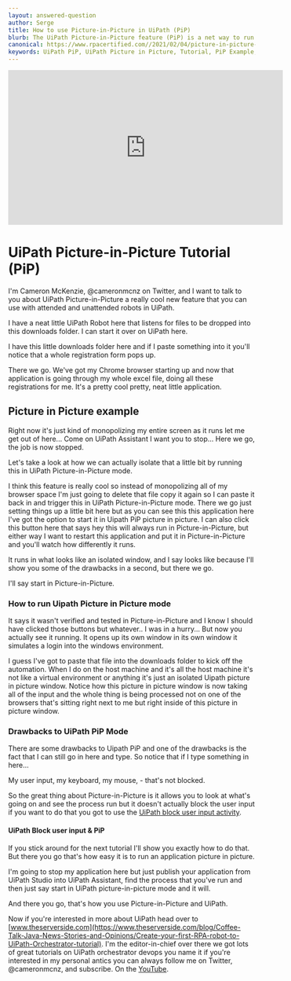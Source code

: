 ```yaml
---
layout: answered-question
author: Serge
title: How to use Picture-in-Picture in UiPath (PiP)
blurb: The UiPath Picture-in-Picture feature (PiP) is a net way to run attended and unattended robots. This tutorials shows you how to run them with UiPath Assistant.
canonical: https://www.rpacertified.com//2021/02/04/picture-in-picture-pip-uipath.html
keywords: UiPath PiP, UiPath Picture in Picture, Tutorial, PiP Example, Picture in Picture tutorial, Picture in Picture example, Picture in Picture benefits
---
```


<div class="embed-responsive embed-responsive-16by9">
<iframe src="https://www.youtube.com/embed/KOjVaJ7aPdA" allow="accelerometer; autoplay; clipboard-write; encrypted-media; gyroscope; picture-in-picture" allowfullscreen="" width="560" height="315" frameborder="0"></iframe>
</div>


# UiPath Picture-in-Picture Tutorial (PiP)

I'm Cameron McKenzie, @cameronmcnz on Twitter, and I want to talk to you about UiPath Picture-in-Picture a really cool new feature that you can use with attended and unattended robots in UiPath.

 I have a neat little UiPath Robot here that listens for files to be dropped into this downloads folder. I can start it over on UiPath here.

I have this little downloads folder here and if I paste something into it you'll notice that a whole registration form pops up.

 There we go. We've got my Chrome browser starting up and now that application is going through my whole excel file,  doing all these registrations for me. It's a pretty cool pretty, neat little application.

## Picture in Picture example
 
 Right now it's just kind of monopolizing my entire screen as it runs let me get out of here... Come on UiPath Assistant I want you to stop... Here we go, the job is now stopped. 

Let's take a look at how we can actually isolate that a little bit by running this in UiPath Picture-in-Picture mode. 

I think this feature is really cool so instead of monopolizing all of my browser space I'm just going to delete that file copy it again so I can paste it back in and trigger this in UiPath Picture-in-Picture mode. There we go just setting things up a little bit here but as you can see this this application here I've got the option to start it in Uipath PiP picture in picture. I can also click this button here that says hey this will always run in Picture-in-Picture, but either way I want to restart this application and put it in Picture-in-Picture and you'll watch how differently it runs.

It runs in what looks like an isolated window, and I say looks like because I'll show you some of the drawbacks in a second, but there we go. 

I'll say start in Picture-in-Picture. 

### How to run Uipath Picture in Picture mode

It says it wasn't verified and tested in Picture-in-Picture and I know I should have clicked those buttons but whatever.. I was in a hurry... But now you actually see it running. It opens up its own window in its own window it simulates a login into the windows environment. 

I guess I've got to paste that file into the downloads folder to kick off the automation. When I do on the host machine and it's all the host machine it's not like a virtual environment or anything it's just an isolated Uipath picture in picture window. Notice how this picture in picture window is now taking all of the input and the whole thing is being processed not on one of the browsers that's sitting right next to me but right inside of this picture in picture window. 

### Drawbacks to UiPath PiP Mode

There are some drawbacks to Uipath PiP and one of the drawbacks  is the fact that I can still go in here and type. So notice that if I type something in here...

My user input, my keyboard, my mouse, - that's not blocked.  

So the great thing about Picture-in-Picture is it allows you to look at what's going on and see the process run but it doesn't actually block the user input if you want to do that you got to use the [UiPath block user input activity](https://www.rpacertified.com/2021/02/04/block-user-input-tutorial-uipath.html).

#### UiPath Block user input & PiP 

If you stick around for the next tutorial I'll show you exactly how to do that. But there you go that's how easy it is to run an application picture in picture. 

 I'm going to stop my application here but just publish your application from UiPath Studio into UiPath Assistant,  find the process that you've run and then just say start in UiPath picture-in-picture mode and it will.

And there you go, that's how you use Picture-in-Picture and UiPath. 

Now if you're interested in more about UiPath head over to [www.theserverside.com](https://www.theserverside.com/blog/Coffee-Talk-Java-News-Stories-and-Opinions/Create-your-first-RPA-robot-to-UiPath-Orchestrator-tutorial). I'm the editor-in-chief over there we got lots of great tutorials on UiPath orchestrator devops you name it if you're interested in my personal antics you can always follow me on Twitter, @cameronmcnz, and subscribe. On the [YouTube](https://www.youtube.com/channel/UCAc45SVFATruhRe_kb1iGkA).
